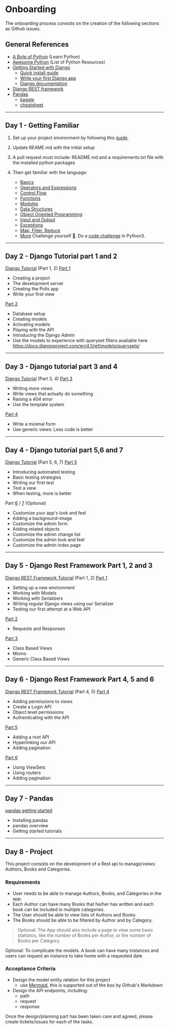 # Onboarding

The onboarding process consists on the creation of the following sections as Github issues. 

## General References

- [A Byte of Python](https://python.swaroopch.com/) (Learn Python)
- [Awesome Python](https://github.com/vinta/awesome-python) (List of Python Resources)
- [Getting Started with Django](https://www.djangoproject.com/start/)
    - [Quick install guide](https://docs.djangoproject.com/en/dev/intro/install/)
    - [Write your first Django app](https://docs.djangoproject.com/en/dev/intro/tutorial01/)
    - [Django documentation](https://docs.djangoproject.com/en/dev/)
- [Django REST framework](https://www.django-rest-framework.org/)
- [Pandas](https://pandas.pydata.org/docs/index.html)
    - [kaggle](https://www.kaggle.com/learn/pandas)
    - [cheatsheet](https://pandas.pydata.org/Pandas_Cheat_Sheet.pdf)

---

## Day 1 - Getting Familiar

1. Set up your project environment by following this [guide](https://runtimerevolution.github.io/knowledge-base/python/project-setup-guide/).
2. Update REAME.md with the initial setup
3. A pull request must include: README.md and a requirements.txt file with the installed python packages
4. Then get familiar with the language:

    - [Basics](https://python.swaroopch.com/basics.html)
    - [Operators and Expressions](https://python.swaroopch.com/op_exp.html)
    - [Control Flow](https://python.swaroopch.com/control_flow.html)
    - [Functions](https://python.swaroopch.com/functions.html)
    - [Modules](https://python.swaroopch.com/modules.html)
    - [Data Structures](https://python.swaroopch.com/data_structures.html)
    - [Object Oriented Programming](https://python.swaroopch.com/oop.html)
    - [Input and Output](https://python.swaroopch.com/io.html)
    - [Exceptions](https://python.swaroopch.com/exceptions.html)
    - [Map, Filter, Reduce](https://www.learnpython.org/en/Map,_Filter,_Reduce)
    - [More](https://python.swaroopch.com/more.html)
Challenge yourself 💪. Do a [code challenge](https://leetcode.com/problems/two-sum/) in Python3.

---

## Day 2 - Django Tutorial part 1 and 2

[Django Tutorial](https://docs.djangoproject.com/en/dev/intro/tutorial01/) (Part 1, 2)
[Part 1](https://docs.djangoproject.com/en/dev/intro/tutorial01/)

- Creating a project
- The development server
- Creating the Polls app
- Write your first view

[Part 2](https://docs.djangoproject.com/en/dev/intro/tutorial02/)

- Database setup
- Creating models
- Activating models
- Playing with the API
- Introducing the Django Admin
- Use the models to experience with queryset filters available here <https://docs.djangoproject.com/en/4.1/ref/models/querysets/>

---

## Day 3 - Django tutorial part 3 and 4

[Django Tutorial](https://docs.djangoproject.com/en/dev/intro/tutorial03/) (Part 3, 4)
[Part 3](https://docs.djangoproject.com/en/dev/intro/tutorial03/)

- Writing more views
- Write views that actually do something
- Raising a 404 error
- Use the template system

[Part 4](https://docs.djangoproject.com/en/dev/intro/tutorial04/)

- Write a minimal form
- Use generic views: Less code is better

---

## Day 4 - Django tutorial part 5,6 and 7

[Django Tutorial](https://docs.djangoproject.com/en/dev/intro/tutorial05/) (Part 5, 6, 7)
[Part 5](https://docs.djangoproject.com/en/dev/intro/tutorial05/)

- Introducing automated testing
- Basic testing strategies
- Writing our first test
- Test a view
- When testing, more is better

Part [6](https://docs.djangoproject.com/en/dev/intro/tutorial06/) /
[7](https://docs.djangoproject.com/en/dev/intro/tutorial07/) (Optional)

- Customize your app's look and feel
- Adding a background-image
- Customize the admin form
- Adding related objects
- Customize the admin change list
- Customize the admin look and feel
- Customize the admin index page

---

## Day 5 - Django Rest Framework Part 1, 2 and 3

[Django REST Framework Tutorial](https://www.django-rest-framework.org/tutorial/1-serialization/) (Part 1, 2)
[Part 1](https://www.django-rest-framework.org/tutorial/1-serialization/)

- Setting up a new environment
- Working with Models
- Working with Serializers
- Writing regular Django views using our Serializer
- Testing our first attempt at a Web API

[Part 2](https://www.django-rest-framework.org/tutorial/2-requests-and-responses/)

- Requests and Responses

[Part 3](https://www.django-rest-framework.org/tutorial/3-class-based-views/)

- Class Based Views
- Mixins
- Generic Class Based Views

---

## Day 6 - Django Rest Framework Part 4, 5 and 6

[Django REST Framework Tutorial](https://www.django-rest-framework.org/tutorial/4-authentication-and-permissions/)
(Part 4, 5)
[Part 4](https://www.django-rest-framework.org/tutorial/4-authentication-and-permissions/)

- Adding permissions to views
- Create a Login API
- Object level permissions
- Authenticating with the API

[Part 5](https://www.django-rest-framework.org/tutorial/5-relationships-and-hyperlinked-apis/)

- Adding a root API
- Hyperlinking our API
- Adding pagination

[Part 6](https://www.django-rest-framework.org/tutorial/6-viewsets-and-routers/)

- Using ViewSets
- Using routers
- Adding pagination

---

## Day 7 - Pandas

[pandas getting started](https://pandas.pydata.org/docs/getting_started/index.html)

- Installing pandas
- pandas overview
- Getting started tutorials

---

## Day 8 - Project

This project consists on the development of a Rest api to manage/views: Authors, Books and Categories.

### Requirements

- User needs to be able to manage Authors, Books, and Categories in the app.
- Each Author can have many Books that he/her has written and each book can be included in multiple categories.
- The User should be able to view lists of Authors and Books.
- The Books should be able to be filtered by Author and by Category.

> Optional: The App should also include a page to view some basic statistics, like the number of Books per Author, or the number of Books per Category.

Optional: To complicate the models. A book can have many instances and users can request an instance to take home with a
requested date

### Acceptance Criteria

- Design the model entity relation for this project
    - use [Mermaid](https://mermaid.js.org/syntax/entityRelationshipDiagram.html), this is supported out of the box by Github's Markdown
- Design the API endpoints, including:
    - path
    - request
    - response

Once the design/planning part has been taken care and agreed, please create tickets/issues for each of the tasks.
